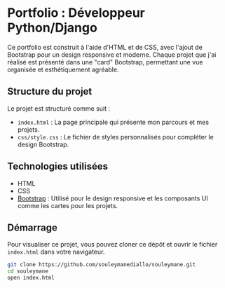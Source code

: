 # Portfolio : Développeur Python/Django

Ce portfolio est construit à l'aide d'HTML et de CSS, avec l'ajout de Bootstrap pour un design responsive et moderne. Chaque projet que j'ai réalisé est présenté dans une "card" Bootstrap, permettant une vue organisée et esthétiquement agréable.

## Structure du projet

Le projet est structuré comme suit :
- `index.html` : La page principale qui présente mon parcours et mes projets.
- `css/style.css` : Le fichier de styles personnalisés pour compléter le design Bootstrap.

## Technologies utilisées

- HTML
- CSS
- [Bootstrap](https://getbootstrap.com/) : Utilisé pour le design responsive et les composants UI comme les cartes pour les projets.

## Démarrage

Pour visualiser ce projet, vous pouvez cloner ce dépôt et ouvrir le fichier `index.html` dans votre navigateur.

```bash
git clone https://github.com/souleymanediallo/souleymane.git
cd souleymane
open index.html
